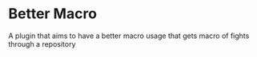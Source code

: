 # Better Macro

A plugin that aims to have a better macro usage that gets macro of fights through a repository